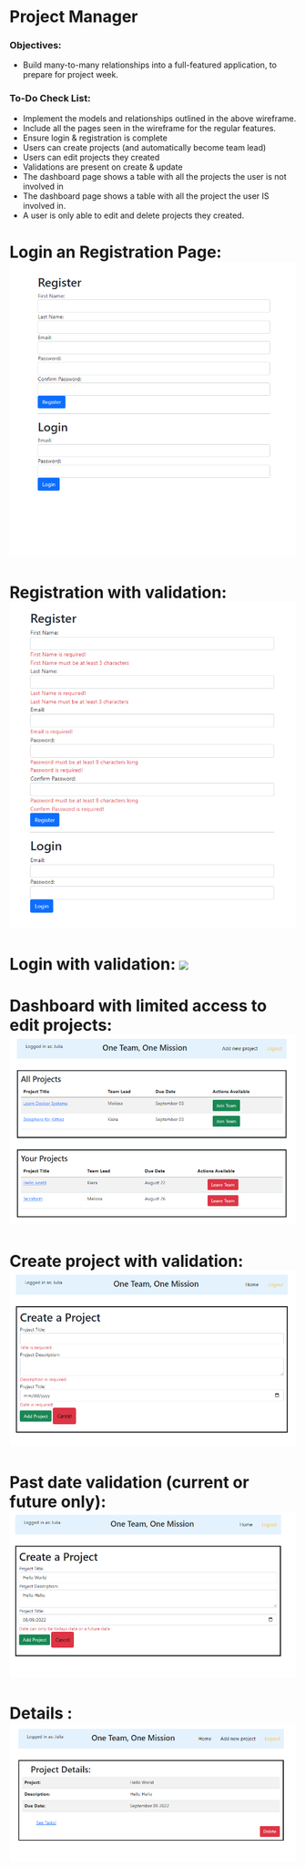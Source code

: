 <h1 dir="auto" > Project Manager </h1>

<h3> Objectives: </h3>

- Build many-to-many relationships into a full-featured application, to prepare for project week.



<h3> To-Do Check List: </h3>

- Implement the models and relationships outlined in the above wireframe.
- Include all the pages seen in the wireframe for the regular features.
- Ensure login & registration is complete
- Users can create projects (and automatically become team lead)
- Users can edit projects they created
- Validations are present on create & update
- The dashboard page shows a table with all the projects the user is not involved in
- The dashboard page shows a table with all the project the user IS involved in.
- A user is only able to edit and delete projects they created.

<h1> Login an Registration Page:
<img src="https://github.com/MelissaCurylo/coding_dojo/blob/master/java/Spring/spring_push/SpringBoot/ProjectManager/logreg.png" alt style="max-width: 100%;"></h1>

<h1> Registration with validation:
<img src="https://github.com/MelissaCurylo/coding_dojo/blob/master/java/Spring/spring_push/SpringBoot/ProjectManager/regValidation.png" alt style="max-width: 100%;"></h1>

<h1> Login with validation:
<img src="https://github.com/MelissaCurylo/coding_dojo/blob/master/java/Spring/spring_push/SpringBoot/ProjectManager/loginValidation.png alt style="max-width: 100%;""></h1>

<h1> Dashboard with limited access to edit projects:
<img src="https://github.com/MelissaCurylo/coding_dojo/blob/master/java/Spring/spring_push/SpringBoot/ProjectManager/Dashboard_showing_access_limits.png" alt style="max-width: 100%;"></h1>

<h1> Create project with validation:
<img src="https://github.com/MelissaCurylo/coding_dojo/blob/master/java/Spring/spring_push/SpringBoot/ProjectManager/create_with_validation.png" alt style="max-width: 100%;"> </h1>

<h1> Past date validation (current or future only):
<img src="https://github.com/MelissaCurylo/coding_dojo/blob/master/java/Spring/spring_push/SpringBoot/ProjectManager/future_date_validation.png" alt style="max-width: 100%;"></h1>

<h1> Details :
<img src="https://github.com/MelissaCurylo/coding_dojo/blob/master/java/Spring/spring_push/SpringBoot/ProjectManager/details.png" alt style="max-width: 100%;"></h1>
